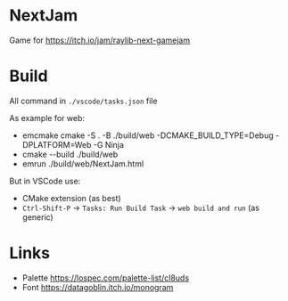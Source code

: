 # NextJam

Game for https://itch.io/jam/raylib-next-gamejam

# Build

All command in ```./vscode/tasks.json``` file

As example for web:

- emcmake cmake -S . -B ./build/web -DCMAKE_BUILD_TYPE=Debug -DPLATFORM=Web -G Ninja
- cmake --build ./build/web
- emrun ./build/web/NextJam.html

But in VSCode use:
- CMake extension (as best)
- ```Ctrl-Shift-P``` -> ```Tasks: Run Build Task``` -> ```web build and run``` (as generic)

# Links

- Palette https://lospec.com/palette-list/cl8uds
- Font https://datagoblin.itch.io/monogram
